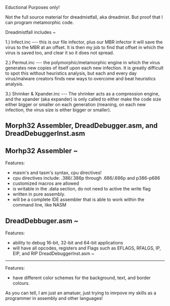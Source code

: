 
Eductional Purposes only!

Not the full source material for dreadmistfall, aka dreadmist.
But proof that I can program metamorphic code.


Dreadmistfall includes ~

1.) Infect.inc --- this is our file infector, plus our MBR infector it will save the virus to the MBR at an offset. It is then my job
  to find that offset in which the virus is saved too, and clear it so it does not spread. 

2.) Permut.inc --- the polymorphic/metamorphic engine in which the virus generates new copies of itself upon each new infection. 
  It is greatly difficult to spot this without heuristics analysis, but each and every day virus/malware creators finds new ways to 
  overcome and beat heuristics analysis.

 3.) Shrinker & Xpander.inc --- The shrinker acts as a compression engine, and the xpander (aka expander) is only called to either make 
  the code size either bigger or smaller on each generation (meaning, on each new infection, the virus size is either bigger or smaller).


Morph32 Assembler, DreadDebugger.asm, and DreadDebuggerInst.asm
-----------------------------------------------------------------------

Morhp32 Assembler ~
------------------------
Features: 
 - masm's and tasm's syntax, cpu directives!
 - cpu directives include: .386/.386p through .686/.686p and p386-p686
 - customized macros are allowed
 -  is writable in the .data section, do not need to active
the write flag
 - written in pure assembly.
 - will be a complete IDE assembler that is able to work within the command line, like NASM

DreadDebbuger.asm ~
-----------------------
Features:
  - ability to debug 16-bit, 32-bit and 64-bit applications
  - will have all opcodes, registers and Flags such as EFLAGS, RFALGS, IP, EIP, and RIP
 DreadDebuggerInst.asm ~
 -------------------------
 Features:
  - have different color schemes for the background, text, and border colours.


As you can tell, I am just an amatuer, just trying to imrpove my skills as a programmer in assembly and other languages!
